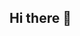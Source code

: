 ## Hi there 👋

<!--
**megantebro/megantebro** is a ✨ _special_ ✨ repository because its `README.md` (this file) appears on your GitHub profile.

Here are some ideas to get you started:


![GitHub Stats Card](https://github-readme-stats.vercel.app/api?username=megantebro)

![Top Languages Card](https://github-readme-stats.vercel.app/api/top-langs/?username=megantebro)
